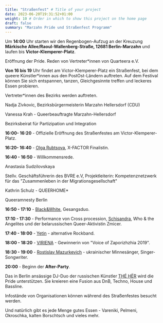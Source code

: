 ```yaml
---
title: "Straßenfest" # Title of your project
date: 2023-06-20T19:31:52+01:00
weight: 10 # Order in which to show this project on the home page
draft: false
summary: "Marzahn Pride und Straßenfest Programm"
---
```


Um **14:00** Uhr starten wir den Regenbogen-Aufzug an der Kreuzung **Märkische Allee/Raoul-Wallenberg-Straße, 12681 Berlin-Marzahn** und laufen bis **Victor-Klemperer-Platz**.

Eröffnung der Pride. Reden von Vertreter\*innen von Quarteera e.V.

**Von 16 bis 19** Uhr findet am Victor-Klemperer-Platz ein Straßenfest, bei dem queere Künstler\*innen aus den PostOst-Ländern auftreten. Auf dem Festival können Sie sich entspannen, tanzen, Gleichgesinnte treffen und leckeres Essen probieren.

Vertreter\*innen des Bezirks werden auftreten.

Nadja Zivkovic, Bezirksbürgermeisterin Marzahn Hellersdorf (CDU)

Vanessa Krah - Queerbeauftragte Marzahn-Hellersdorf

Bezirksbeirat für Partizipation und Integration

**16:00- 16:20** - Offizielle Eröffnung des Straßenfestes am Victor-Klemperer-Platz.

**16:20- 16:40** - [Olga Rubtsova](https://instagram.com/ooh.rubtsova), X-FACTOR Finalistin.

**16:40 - 16:50** - Willkommensrede.

Anastasia Sudzilovskaya

Stellv. Geschäftsführerin des BVRE e.V, Projektleiterin: Kompetenznetzwerk für das
"Zusammenleben in der Migrationsgesellschaft"

Kathrin Schulz - QUEERHOME\*

Queeramnesty Berlin

**16:50 - 17:10** - [Black&White](https://instagram.com/music_band_blackandwhite), Gesangsduo.

**17:10 - 17:30** - Performance von Cross procession, [Schisandra](https://instagram.com/schisandra.who), Who & the Angelites und der belarussischen Queer-Aktivistin Zmicer.

**17:40 - 18:00** - [Yetin](https://instagram.com/yetinband) - alternative Rockband.

**18:00 - 18:20** - [VIRIENA](https://instagram.com/viriena) - Gewinnerin von "Voice of Zaporizhzhia 2019".

**18:30 - 19:00** - [Rostislav Mazurkevich](https://instagram.com/rostislav_mazurkevich) - ukrainischer Minnesänger, Singer-Songwriter.

**20:00** - Beginn der **After-Party**.

Das in Berlin ansässige DJ-Duo der russischen Künstler [THÉ HËR](https://instagram.com/theherrave) wird die Pride unterstützen. Sie kreieren eine Fusion aus DnB, Techno, House und Bassline.

Infostände von Organisationen können während des Straßenfestes besucht werden.

Und natürlich gibt es jede Menge gutes Essen - Vareniki, Pelmeni, Okroschka, kalten Borschtsch und vieles mehr.




